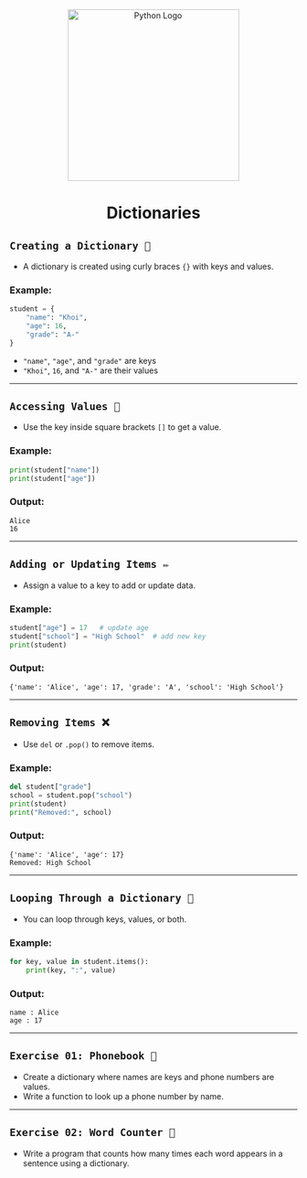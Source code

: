 <div align="center">
    <img src="https://github.com/viethaa/intro-to-python/blob/main/assets/07" alt="Python Logo" width="300">
    <h1>Dictionaries</h1>
</div>

## ```Creating a Dictionary 📖```

* A dictionary is created using curly braces `{}` with keys and values.

### Example:

```python
student = {
    "name": "Khoi",
    "age": 16,
    "grade": "A-"
}
```

- `"name"`, `"age"`, and `"grade"` are keys  
- `"Khoi"`, `16`, and `"A-"` are their values

---

## ```Accessing Values 🔑```

* Use the key inside square brackets `[]` to get a value.

### Example:

```python
print(student["name"])
print(student["age"])
```

### Output:

```
Alice
16
```

---

## ```Adding or Updating Items ✏️```

* Assign a value to a key to add or update data.

### Example:

```python
student["age"] = 17   # update age
student["school"] = "High School"  # add new key
print(student)
```

### Output:

```
{'name': 'Alice', 'age': 17, 'grade': 'A', 'school': 'High School'}
```

---

## ```Removing Items ❌```

* Use `del` or `.pop()` to remove items.

### Example:

```python
del student["grade"]
school = student.pop("school")
print(student)
print("Removed:", school)
```

### Output:

```
{'name': 'Alice', 'age': 17}
Removed: High School
```

---

## ```Looping Through a Dictionary 🔄```

* You can loop through keys, values, or both.

### Example:

```python
for key, value in student.items():
    print(key, ":", value)
```

### Output:

```
name : Alice
age : 17
```

---

## ```Exercise 01: Phonebook 📱```

* Create a dictionary where names are keys and phone numbers are values.  
* Write a function to look up a phone number by name.

---

## ```Exercise 02: Word Counter 📝```

* Write a program that counts how many times each word appears in a sentence using a dictionary.